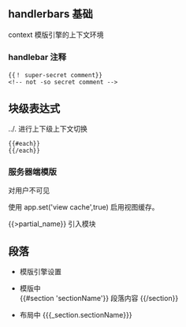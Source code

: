 ## handlerbars 基础

context 模版引擎的上下文环境

### handlebar 注释

```
{{！ super-secret comment}}
<!-- not -so secret comment -->
```

## 块级表达式

../. 进行上下级上下文切换

```
{{#each}}
{{/each}}
```

### 服务器端模版

对用户不可见

使用 app.set('view cache',true) 启用视图缓存。

{{>partial_name}} 引入模块

## 段落

* 模版引擎设置

* 模版中  
  {{#section 'sectionName'}}
  段落内容
  {{/section}}

* 布局中
  {{{\_section.sectionName}}}
